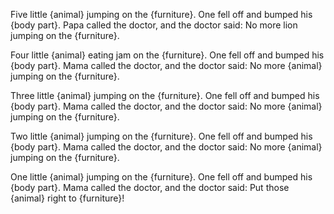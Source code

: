 Five little {animal} jumping on the {furniture}.
One fell off and bumped his {body part}.
Papa called the doctor,
and the doctor said:
No more lion jumping on the {furniture}.

Four little {animal} eating jam on the {furniture}.
One fell off and bumped his {body part}.
Mama called the doctor,
and the doctor said:
No more {animal} jumping on the {furniture}.

Three little {animal} jumping on the {furniture}.
One fell off and bumped his {body part}.
Mama called the doctor,
and the doctor said:
No more {animal} jumping on the {furniture}.

Two little {animal} jumping on the {furniture}.
One fell off and bumped his {body part}.
Mama called the doctor,
and the doctor said:
No more {animal} jumping on the {furniture}.

One little {animal} jumping on the {furniture}.
One fell off and bumped his {body part}.
Mama called the doctor,
and the doctor said:
Put those {animal} right to {furniture}!

